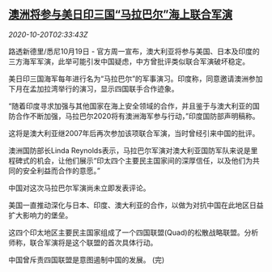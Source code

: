 <!--1603164197000-->
[澳洲将参与美日印三国“马拉巴尔”海上联合军演](https://cn.reuters.com/article/australia-1019-mon-military-idCNKBS2750B7)
------

<div><i>2020-10-20T02:33:43Z</i></div><p>路透新德里/悉尼10月19日 - 官方周一宣布，澳大利亚将参与美国、日本及印度的三方海军军演，此举可能引发中国疑虑，中方曾批评类似联合军演破坏稳定。</p><p>美日印三国海军每年进行名为“马拉巴尔”的军事演习。印度称，同意邀请澳洲参加下月在孟加拉湾举行的演习，显示四国联手合作迹象。</p><p>“随着印度寻求加强与其他国家在海上安全领域的合作，并且鉴于与澳大利亚的国防合作不断加强，马拉巴尔2020将有澳洲海军参与行动，”印度国防部声明稿称。</p><p>这将是澳大利亚继2007年后再次参加该项联合军演，当时曾经引来中国的批评。</p><p>澳洲国防部长Linda Reynolds表示，马拉巴尔军演对澳大利亚国防军队来说是里程碑式的机会，让他们展示“印太四个主要民主国家间的深厚信任，以及他们为共同的安全利益而合作的意愿。”</p><p>中国对这次马拉巴尔军演尚未立即发表评论。</p><p>美国一直推动深化与日本、印度、澳大利亚的合作，以做为对抗中国在此地区日益扩大影响力的堡垒。</p><p>这四个印太地区主要民主国家组成了一个四国联盟(Quad)的松散战略联盟。分析师称，联合军演将是这个联盟的首次具体行动。</p><p>中国曾斥责四国联盟是意图遏制中国的发展。 (完)</p>
